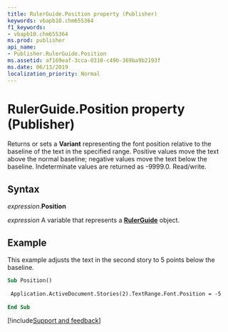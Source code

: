 ```yaml
---
title: RulerGuide.Position property (Publisher)
keywords: vbapb10.chm655364
f1_keywords:
- vbapb10.chm655364
ms.prod: publisher
api_name:
- Publisher.RulerGuide.Position
ms.assetid: af169eaf-3cca-0310-c49b-369ba9b2193f
ms.date: 06/13/2019
localization_priority: Normal
---
```



# RulerGuide.Position property (Publisher)

Returns or sets a **Variant** representing the font position relative to the baseline of the text in the specified range. Positive values move the text above the normal baseline; negative values move the text below the baseline. Indeterminate values are returned as -9999.0. Read/write.


## Syntax

_expression_.**Position**

_expression_ A variable that represents a **[RulerGuide](Publisher.RulerGuide.md)** object.


## Example

This example adjusts the text in the second story to 5 points below the baseline.

```vb
Sub Position() 
 
 Application.ActiveDocument.Stories(2).TextRange.Font.Position = -5 
 
End Sub
```

[!include[Support and feedback](~/includes/feedback-boilerplate.md)]